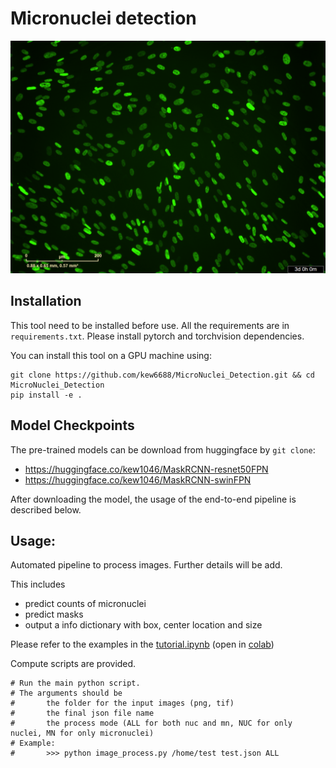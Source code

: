 # Micronuclei detection

![sample](./sample_images/example1.png)


## Installation
This tool need to be installed before use. All the requirements are in `requirements.txt`. Please install pytorch and torchvision dependencies. 

You can install this tool on a GPU machine using:

```
git clone https://github.com/kew6688/MicroNuclei_Detection.git && cd MicroNuclei_Detection
pip install -e .
```

## Model Checkpoints
The pre-trained models can be download from huggingface by ```git clone```:
- https://huggingface.co/kew1046/MaskRCNN-resnet50FPN
- https://huggingface.co/kew1046/MaskRCNN-swinFPN
  
After downloading the model, the usage of the end-to-end pipeline is described below.

## Usage:
Automated pipeline to process images. Further details will be add.
 
 This includes 
 - predict counts of micronuclei
 - predict masks
 - output a info dictionary with box, center location and size

Please refer to the examples in the [tutorial.ipynb](./notebooks/tutorial.ipynb) (open in [colab](https://colab.research.google.com/github/kew6688/MicroNuclei_Detection/blob/main/notebooks/tutorial.ipynb))

Compute scripts are provided.
```
# Run the main python script.
# The arguments should be
#       the folder for the input images (png, tif)
#       the final json file name
#       the process mode (ALL for both nuc and mn, NUC for only nuclei, MN for only micronuclei)
# Example:
#       >>> python image_process.py /home/test test.json ALL
```
